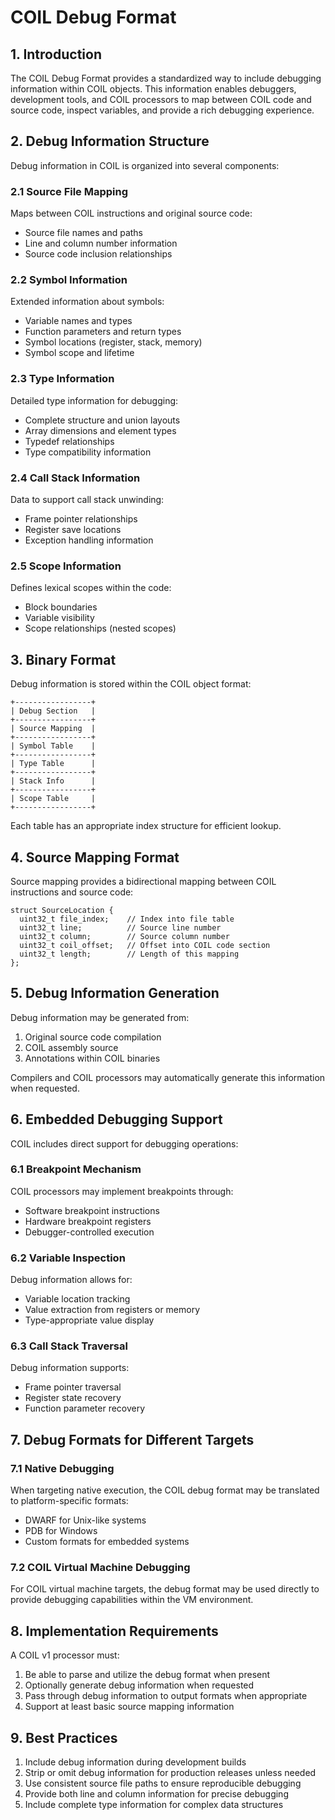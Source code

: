 # COIL Debug Format

## 1. Introduction

The COIL Debug Format provides a standardized way to include debugging information within COIL objects. This information enables debuggers, development tools, and COIL processors to map between COIL code and source code, inspect variables, and provide a rich debugging experience.

## 2. Debug Information Structure

Debug information in COIL is organized into several components:

### 2.1 Source File Mapping

Maps between COIL instructions and original source code:
- Source file names and paths
- Line and column number information
- Source code inclusion relationships

### 2.2 Symbol Information

Extended information about symbols:
- Variable names and types
- Function parameters and return types
- Symbol locations (register, stack, memory)
- Symbol scope and lifetime

### 2.3 Type Information

Detailed type information for debugging:
- Complete structure and union layouts
- Array dimensions and element types
- Typedef relationships
- Type compatibility information

### 2.4 Call Stack Information

Data to support call stack unwinding:
- Frame pointer relationships
- Register save locations
- Exception handling information

### 2.5 Scope Information

Defines lexical scopes within the code:
- Block boundaries
- Variable visibility
- Scope relationships (nested scopes)

## 3. Binary Format

Debug information is stored within the COIL object format:

```
+-----------------+
| Debug Section   |
+-----------------+
| Source Mapping  |
+-----------------+
| Symbol Table    |
+-----------------+
| Type Table      |
+-----------------+
| Stack Info      |
+-----------------+
| Scope Table     |
+-----------------+
```

Each table has an appropriate index structure for efficient lookup.

## 4. Source Mapping Format

Source mapping provides a bidirectional mapping between COIL instructions and source code:

```
struct SourceLocation {
  uint32_t file_index;    // Index into file table
  uint32_t line;          // Source line number
  uint32_t column;        // Source column number
  uint32_t coil_offset;   // Offset into COIL code section
  uint32_t length;        // Length of this mapping
};
```

## 5. Debug Information Generation

Debug information may be generated from:
1. Original source code compilation
2. COIL assembly source
3. Annotations within COIL binaries

Compilers and COIL processors may automatically generate this information when requested.

## 6. Embedded Debugging Support

COIL includes direct support for debugging operations:

### 6.1 Breakpoint Mechanism

COIL processors may implement breakpoints through:
- Software breakpoint instructions
- Hardware breakpoint registers
- Debugger-controlled execution

### 6.2 Variable Inspection

Debug information allows for:
- Variable location tracking
- Value extraction from registers or memory
- Type-appropriate value display

### 6.3 Call Stack Traversal

Debug information supports:
- Frame pointer traversal
- Register state recovery
- Function parameter recovery

## 7. Debug Formats for Different Targets

### 7.1 Native Debugging

When targeting native execution, the COIL debug format may be translated to platform-specific formats:
- DWARF for Unix-like systems
- PDB for Windows
- Custom formats for embedded systems

### 7.2 COIL Virtual Machine Debugging

For COIL virtual machine targets, the debug format may be used directly to provide debugging capabilities within the VM environment.

## 8. Implementation Requirements

A COIL v1 processor must:

1. Be able to parse and utilize the debug format when present
2. Optionally generate debug information when requested
3. Pass through debug information to output formats when appropriate
4. Support at least basic source mapping information

## 9. Best Practices

1. Include debug information during development builds
2. Strip or omit debug information for production releases unless needed
3. Use consistent source file paths to ensure reproducible debugging
4. Provide both line and column information for precise debugging
5. Include complete type information for complex data structures